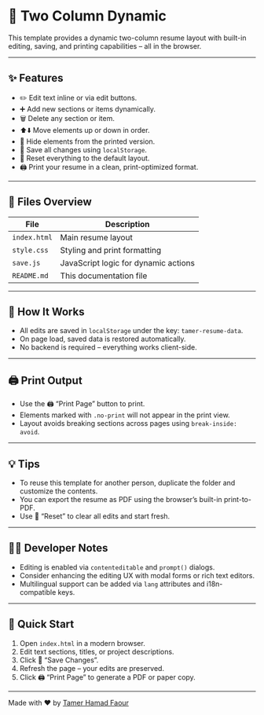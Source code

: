# 📄 Two Column Dynamic

This template provides a dynamic two-column resume layout with built-in editing, saving, and printing capabilities – all in the browser.

---

## ✨ Features

- ✏️ Edit text inline or via edit buttons.
- ➕ Add new sections or items dynamically.
- 🗑️ Delete any section or item.
- ⬆️⬇️ Move elements up or down in order.
- 🙈 Hide elements from the printed version.
- 💾 Save all changes using `localStorage`.
- 🧹 Reset everything to the default layout.
- 🖨️ Print your resume in a clean, print-optimized format.

---

## 📁 Files Overview

| File            | Description                          |
|-----------------|--------------------------------------|
| `index.html`    | Main resume layout                   |
| `style.css`     | Styling and print formatting         |
| `save.js`       | JavaScript logic for dynamic actions |
| `README.md`     | This documentation file              |

---

## 🧠 How It Works

- All edits are saved in `localStorage` under the key: `tamer-resume-data`.
- On page load, saved data is restored automatically.
- No backend is required – everything works client-side.

---

## 🖨️ Print Output

- Use the 🖨️ “Print Page” button to print.
- Elements marked with `.no-print` will not appear in the print view.
- Layout avoids breaking sections across pages using `break-inside: avoid`.

---

## 💡 Tips

- To reuse this template for another person, duplicate the folder and customize the contents.
- You can export the resume as PDF using the browser’s built-in print-to-PDF.
- Use 🧹 “Reset” to clear all edits and start fresh.

---

## 🧑‍💻 Developer Notes

- Editing is enabled via `contenteditable` and `prompt()` dialogs.
- Consider enhancing the editing UX with modal forms or rich text editors.
- Multilingual support can be added via `lang` attributes and i18n-compatible keys.

---

## 🧪 Quick Start

1. Open `index.html` in a modern browser.
2. Edit text sections, titles, or project descriptions.
3. Click 💾 “Save Changes”.
4. Refresh the page – your edits are preserved.
5. Click 🖨️ “Print Page” to generate a PDF or paper copy.

---

Made with ❤️ by [Tamer Hamad Faour](https://github.com/TamerOnLine)
